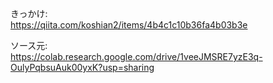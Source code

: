 きっかけ:  
https://qiita.com/koshian2/items/4b4c1c10b36fa4b03b3e


ソース元:  
https://colab.research.google.com/drive/1veeJMSRE7yzE3q-OulyPqbsuAuk00yxK?usp=sharing
